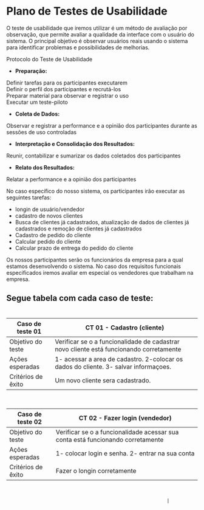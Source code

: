 # Plano de Testes de Usabilidade

O teste de usabilidade que iremos utilizar é um método de avaliação por observação, que permite avaliar a qualidade da interface com o usuário do sistema. O principal objetivo é observar usuários reais usando o sistema para identificar problemas e possibilidades de melhorias.

Protocolo do Teste de Usabilidade 

* **Preparação:**    

Definir tarefas para os participantes executarem   
Definir o perfil dos participantes e recrutá-los     
Preparar material para observar e registrar o uso    
Executar um teste-piloto

* **Coleta de Dados:**

Observar e registrar a performance e a opinião dos participantes durante as sessões de uso controladas

* **Interpretação e Consolidação dos Resultados:**

Reunir, contabilizar e sumarizar os dados coletados dos participantes

* **Relato dos Resultados:**

Relatar a performance e a opinião dos participantes    

No caso específico do nosso sistema, os participantes irão executar as seguintes tarefas:   

- longin de usuário/vendedor   
- cadastro de novos clientes   
- Busca de clientes já cadastrados, atualização de dados de clientes já cadastrados e remoção de clientes já cadastrados   
- Cadastro de pedido do cliente
- Calcular pedido do cliente   
- Calcular prazo de entrega do pedido do cliente

Os nossos participantes serão os funcionários da empresa para a qual estamos desenvolvendo o sistema. No caso dos requisitos funcionais especificados iremos avaliar em especial os vendedores que trabalham na empresa.

## **Segue tabela com cada caso de teste**:
#


| Caso de teste 01     |  CT 01 - Cadastro (cliente)                                                                    | 
| ------- | ------------------------------------------------------------------------------------------------------------ | 
| Objetivo do teste | Verificar se o a funcionalidade de cadastrar novo cliente está funcionando corretamente            | 
| Ações esperadas | 1- acessar a area de cadastro. 2-colocar os dados do cliente. 3- salvar informaçoes.      |
| Critérios de êxito | Um novo cliente sera cadastrado.                                                                       |
<br>

| Caso de teste 02     |  CT 02 - Fazer login (vendedor)                                                                 | 
| ------- | ------------------------------------------------------------------------------------------------------------ | 
| Objetivo do teste | Verificar se o a funcionalidade acessar sua conta está funcionando corretamente            | 
| Ações esperadas |  1- colocar login e senha. 2- entrar na sua conta     |
| Critérios de êxito | Fazer o longin corretamente                                                          |
<br>

                                                               |



